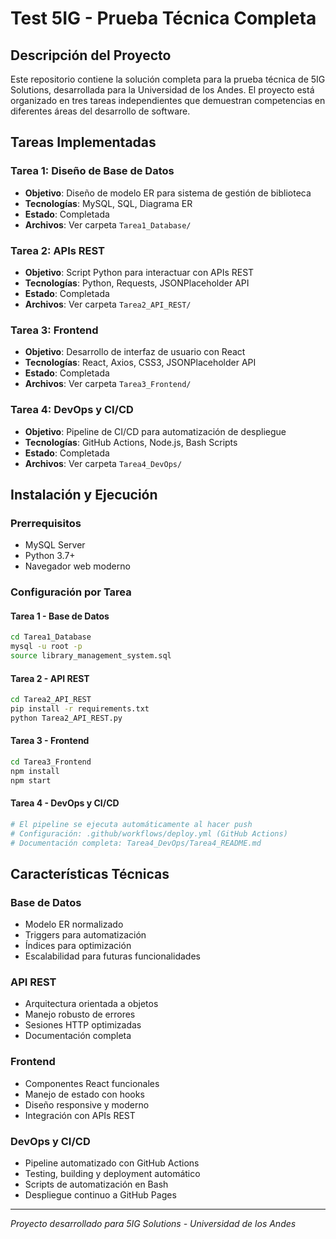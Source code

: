 # Test 5IG - Prueba Técnica Completa

## Descripción del Proyecto

Este repositorio contiene la solución completa para la prueba técnica de 5IG Solutions, desarrollada para la Universidad de los Andes. El proyecto está organizado en tres tareas independientes que demuestran competencias en diferentes áreas del desarrollo de software.


## Tareas Implementadas

### Tarea 1: Diseño de Base de Datos
- **Objetivo**: Diseño de modelo ER para sistema de gestión de biblioteca
- **Tecnologías**: MySQL, SQL, Diagrama ER
- **Estado**:  Completada
- **Archivos**: Ver carpeta `Tarea1_Database/`

### Tarea 2: APIs REST
- **Objetivo**: Script Python para interactuar con APIs REST
- **Tecnologías**: Python, Requests, JSONPlaceholder API
- **Estado**:  Completada
- **Archivos**: Ver carpeta `Tarea2_API_REST/`

### Tarea 3: Frontend
- **Objetivo**: Desarrollo de interfaz de usuario con React
- **Tecnologías**: React, Axios, CSS3, JSONPlaceholder API
- **Estado**:  Completada
- **Archivos**: Ver carpeta `Tarea3_Frontend/`

### Tarea 4: DevOps y CI/CD
- **Objetivo**: Pipeline de CI/CD para automatización de despliegue
- **Tecnologías**: GitHub Actions, Node.js, Bash Scripts
- **Estado**:  Completada
- **Archivos**: Ver carpeta `Tarea4_DevOps/`

## Instalación y Ejecución

### Prerrequisitos
- MySQL Server
- Python 3.7+
- Navegador web moderno

### Configuración por Tarea

#### Tarea 1 - Base de Datos
```bash
cd Tarea1_Database
mysql -u root -p  
source library_management_system.sql
```

#### Tarea 2 - API REST
```bash
cd Tarea2_API_REST
pip install -r requirements.txt
python Tarea2_API_REST.py
```

#### Tarea 3 - Frontend
```bash
cd Tarea3_Frontend
npm install
npm start
```

#### Tarea 4 - DevOps y CI/CD
```bash
# El pipeline se ejecuta automáticamente al hacer push
# Configuración: .github/workflows/deploy.yml (GitHub Actions)
# Documentación completa: Tarea4_DevOps/Tarea4_README.md
```



## Características Técnicas

### Base de Datos
- Modelo ER normalizado
- Triggers para automatización
- Índices para optimización
- Escalabilidad para futuras funcionalidades

### API REST
- Arquitectura orientada a objetos
- Manejo robusto de errores
- Sesiones HTTP optimizadas
- Documentación completa

### Frontend
- Componentes React funcionales
- Manejo de estado con hooks
- Diseño responsive y moderno
- Integración con APIs REST

### DevOps y CI/CD
- Pipeline automatizado con GitHub Actions
- Testing, building y deployment automático
- Scripts de automatización en Bash
- Despliegue continuo a GitHub Pages


---

*Proyecto desarrollado para 5IG Solutions - Universidad de los Andes* 